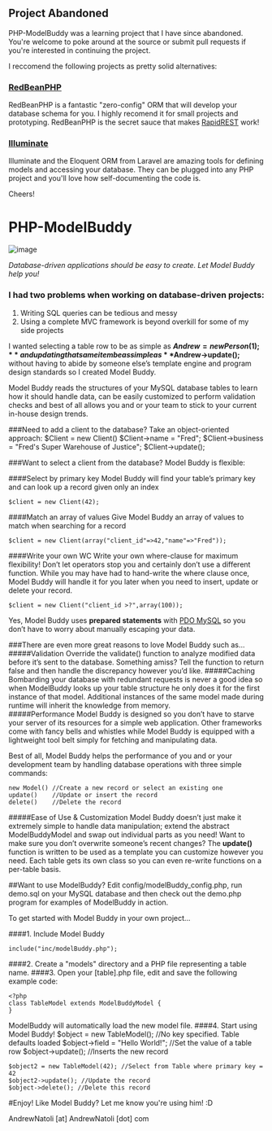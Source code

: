 ## Project Abandoned

PHP-ModelBuddy was a learning project that I have since abandoned. You're welcome to poke around at the source or submit pull requests if you're interested in continuing the project. 

I reccomend the following projects as pretty solid alternatives:

### [RedBeanPHP](http://www.redbeanphp.com/index.php)
RedBeanPHP is a fantastic "zero-config" ORM that will develop your database schema for you. I highly recomend it for small projects and prototyping. RedBeanPHP is the secret sauce that makes [RapidREST](https://github.com/AndrewNatoli/PHP-RapidREST) work!

### [Illuminate](https://packagist.org/packages/illuminate/database)
Illuminate and the Eloquent ORM from Laravel are amazing tools for defining models and accessing your database. They can be plugged into any PHP project and you'll love how self-documenting the code is.

Cheers!


PHP-ModelBuddy
==============
![image](http://andrewnatoli.com/wp-content/uploads/2014/08/modelBuddyLogo-300x300.jpg)

*Database-driven applications should be easy to create. Let Model Buddy help you!*

### I had two problems when working on database-driven projects:

1. Writing SQL queries can be tedious and messy
2. Using a complete MVC framework is beyond overkill for some of my side projects

I wanted selecting a table row to be as simple as **$Andrew = new Person(1);** and updating that same item be as simple as **$Andrew->update();** without having to abide by someone else’s template engine and program design standards so I created Model Buddy.

Model Buddy reads the structures of your MySQL database tables to learn how it should handle data, can be easily customized to perform validation checks and best of all allows you and or your team to stick to your current in-house design trends.

###Need to add a client to the database? Take an object-oriented approach:
    $Client = new Client()
	$Client->name = "Fred";
	$Client->business = "Fred's Super Warehouse of Justice";
	$Client->update();

###Want to select a client from the database? Model Buddy is flexible:

####Select by primary key
Model Buddy will find your table’s primary key and can look up a record given only an index
    
    $client = new Client(42);
####Match an array of values
Give Model Buddy an array of values to match when searching for a record

	$client = new Client(array("client_id"=>42,"name"=>"Fred"));
####Write your own WC
Write your own where-clause for maximum flexibility! Don’t let operators stop you and certainly don’t use a different function. While you may have had to hand-write the where clause once, Model Buddy will handle it for you later when you need to insert, update or delete your record.

	$client = new Client("client_id >?",array(100));
Yes, Model Buddy uses **prepared statements** with [PDO MySQL](http://php.net/manual/en/ref.pdo-mysql.php) so you don’t have to worry about manually escaping your data.


###There are even more great reasons to love Model Buddy such as…
#####Validation
Override the validate() function to analyze modified data before it’s sent to the database. Something amiss? Tell the function to return false and then handle the discrepancy however you’d like.
#####Caching
Bombarding your database with redundant requests is never a good idea so when ModelBuddy looks up your table structure he only does it for the first instance of that model. Additional instances of the same model made during runtime will inherit the knowledge from memory.  
#####Performance
Model Buddy is designed so you don’t have to starve your server of its resources for a simple web application. Other frameworks come with fancy bells and whistles while Model Buddy is equipped with a lightweight tool belt simply for fetching and manipulating data.

Best of all, Model Buddy helps the performance of you and or your development team by handling database operations with three simple commands:

    new Model() //Create a new record or select an existing one
	update()	//Update or insert the record
	delete()	//Delete the record
#####Ease of Use & Customization
Model Buddy doesn’t just make it extremely simple to handle data manipulation; extend the abstract ModelBuddyModel and swap out individual parts as you need! Want to make sure you don’t overwrite someone’s recent changes? The **update()** function is written to be used as a template you can customize however you need. Each table gets its own class so you can even re-write functions on a per-table basis.
 
##Want to use ModelBuddy?
Edit config/modelBuddy_config.php, run demo.sql on your MySQL database and then check out the demo.php program for examples of ModelBuddy in action. 

To get started with Model Buddy in your own project...

####1. Include Model Buddy

	include("inc/modelBuddy.php");
####2. Create a "models" directory and a PHP file representing a table name.
####3. Open your [table].php file, edit and save the following example code:

	<?php
	class TableModel extends ModelBuddyModel {
	}
	
ModelBuddy will automatically load the new model file. 
####4. Start using Model Buddy!
	$object = new TableModel(); //No key specified. Table defaults loaded
	$object->field = "Hello World!"; //Set the value of a table row
	$object->update(); //Inserts the new record
	
	$object2 = new TableModel(42); //Select from Table where primary key = 42
	$object2->update(); //Update the record
	$object->delete(); //Delete this record
	
	
#Enjoy!
Like Model Buddy? Let me know you're using him! :D

AndrewNatoli [at] AndrewNatoli [dot] com
